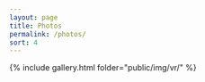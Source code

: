 ```yaml
---
layout: page
title: Photos
permalink: /photos/
sort: 4
---
```


{% include gallery.html folder="public/img/vr/" %}
